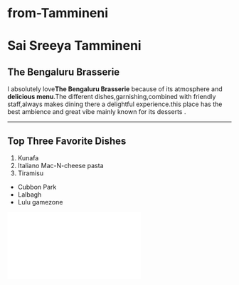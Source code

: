 # from-Tammineni
# Sai Sreeya Tammineni
## The Bengaluru Brasserie
I absolutely love**The Bengaluru Brasserie** because of its atmosphere and **delicious menu**.The different dishes,garnishing,combined with friendly staff,always makes dining there a delightful experience.this place has the best ambience and great vibe mainly known for its desserts .

---
## Top Three Favorite Dishes
1. Kunafa
2. Italiano Mac-N-cheese pasta 
3. Tiramisu

- Cubbon Park
- Lalbagh
- Lulu gamezone

![Check out MyMedia](MyMedia.md)